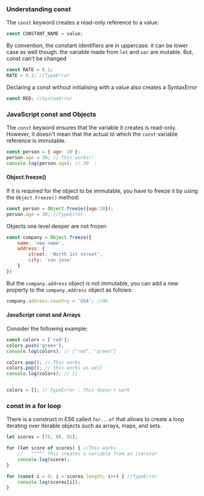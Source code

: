 ### Understanding const

The `const` keyword creates a read-only reference to a value.

```js
const CONSTANT_NAME = value;
```

By convention, the constant identifiers are in uppercase. it can be lower case as well though. the variable made from `let` and `var` are mutable. But, const can't be changed

```js
const RATE = 0.1;
RATE = 0.2; //TypeError
```

Declaring a const without initialising with a value also creates a SyntaxError

```js
const RED; //SyntaxError
```

### JavaScript const and Objects

The `const` keyword ensures that the variable it creates is read-only. However, it doesn't mean that the actual to which the `const` variable reference is immutable.

```js
const person = { age: 20 };
person.age = 30; // This works!!
console.log(person.age); // 30  :
```

#### Object.freeze()

If it is required for the object to be immutable, you have to freeze it by using the `Object.Freeze()` method:

```js
const person = Object.freeze({age:20});
person.age = 30; //TypeError
```

Objects one level deeper are not frozen

```js
const company = Object.freeze({
    name: 'new name',
    address: {
        street: 'North 1st street',
        city: 'san jose'
    }
})
```

But the `company.address` object is not immutable, you can add a new property to the `company.address` object as follows:

```js
company.address.country = 'USA'; //OK
```

#### JavaScript const and Arrays

Consider the following example:

```js
const colors = ['red'];
colors.push('green');
console.log(colors); // ["red", "green"]

colors.pop(); // This works
colors.pop(); // this works as well
console.log(colors); // []


colors = []; // TypeError : This doesn't work
```

### const in a for loop

There is a construct in ES6 called `for...of` that allows to create a loop iterating over iterable objects such as arrays, maps, and sets.

```js
let scores = [75, 80, 95];

for (let score of scores) { //This works
    //   ^^^^^ This creates a variable from an iterator  
    console.log(score);
}
```

```js
for (const i = 0; i < scores.length; i++) { //TypeError
    console.log(scores[i]);
}
```